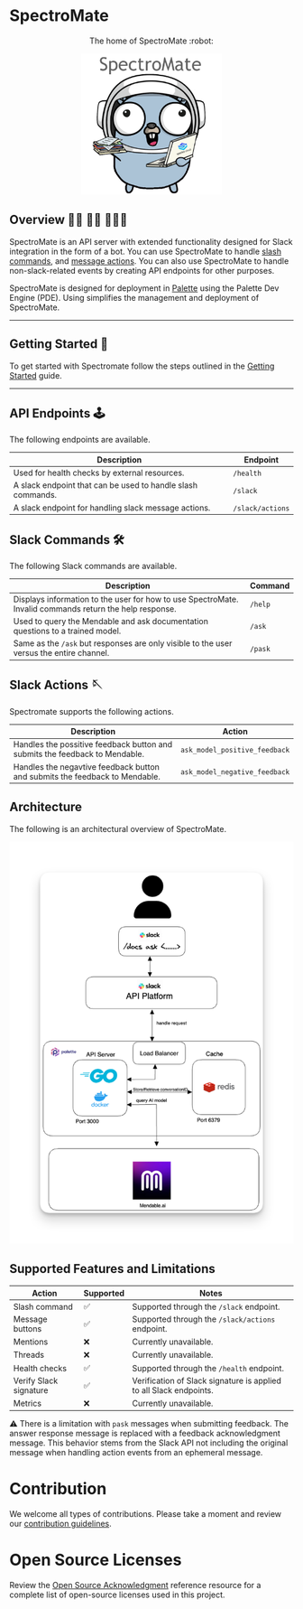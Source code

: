 # SpectroMate


<p align="center">The home of SpectroMate :robot: </p>

<p align="center">
  <img src="/static/images/mascot.png" alt="drawing" width="250"/>
</p>


## Overview 👩‍🚀 🧑‍🚀 🧑🏿‍🚀

SpectroMate is an API server with extended functionality designed for Slack integration in the form of a bot. You can use SpectroMate to handle [slash commands](https://api.slack.com/interactivity/slash-commands), and [message actions](https://api.slack.com/reference/interaction-payloads). You can also use SpectroMate to handle non-slack-related events by creating API endpoints for other purposes. 

SpectroMate is designed for deployment in [Palette](https://console.spectrocloud.com) using the Palette Dev Engine (PDE). Using simplifies the management and deployment of SpectroMate.

---

## Getting Started 🚀

To get started with Spectromate follow the steps outlined in the [Getting Started](./docs/getting-started.md) guide.

---

## API Endpoints 🕹️

The following endpoints are available.

| Description                                               | Endpoint           |
| ----------------------------------------------------------|-------------------|
| Used for health checks by external resources.             | `/health`          |
| A slack endpoint that can be used to handle slash commands.| `/slack`           |
| A slack endpoint for handling slack message actions.      | `/slack/actions`   |


## Slack Commands 🛠️

The following Slack commands are available.

| Description                                               | Command           |
| ----------------------------------------------------------|-------------------|
| Displays information to the user for how to use SpectroMate. Invalid commands return the help response.             | `/help`          |
| Used to query the Mendable and ask documentation questions to a trained model.| `/ask`           |
| Same as the `/ask` but responses are only visible to the user versus the entire channel.      | `/pask`   |


## Slack Actions 🪡

Spectromate supports the following actions.

| Description                                               | Action           |
| ----------------------------------------------------------|-------------------|
| Handles the possitive feedback button and submits the feedback to Mendable.  | `ask_model_positive_feedback` |
| Handles the negavtive feedback button and submits the feedback to Mendable.| `ask_model_negative_feedback` |


## Architecture

The following is an architectural overview of SpectroMate. 

![An architecture diagram with all the components that support SpectroMate](./static/images/infrastructure-architecture.png)


## Supported Features and Limitations

|Action| Supported | Notes |
|---|---|---|
| Slash command| ✅ | Supported through the `/slack` endpoint.|
| Message buttons | ✅| Supported through the `/slack/actions` endpoint.|
| Mentions | ❌ | Currently unavailable. |
| Threads | ❌ | Currently unavailable. |
| Health checks | ✅ | Supported through the `/health` endpoint.|
| Verify Slack signature| ✅ | Verification of Slack signature is applied to all Slack endpoints.|
| Metrics | ❌ | Currently unavailable. |


:warning: There is a limitation with `pask` messages when submitting feedback. The answer response message is replaced with a feedback acknowledgment message. This behavior stems from the Slack API not including the original message when handling action events from an ephemeral message.

# Contribution

We welcome all types of contributions. Please take a moment and review our [contribution guidelines](./docs/contributions.md).

# Open Source Licenses

Review the [Open Source Acknowledgment]((./docs/open-source.md)) reference resource for a complete list of open-source licenses used in this project.
